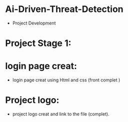 # Ai-Driven-Threat-Detection
 - Project Development 

# Project Stage 1:

# login page creat:
- login page creat using Html and css (front complet )

# Project logo:
- project logo creat and link to the file (complet).
